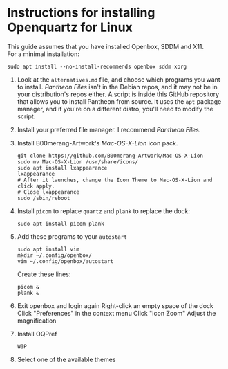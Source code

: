 # Instructions for installing Openquartz for Linux

This guide assumes that you have installed Openbox, SDDM and X11.  
For a minimal installation:

```
sudo apt install --no-install-recommends openbox sddm xorg
```

1. Look at the `alternatives.md` file, and choose which programs you want to install. *Pantheon Files* isn't in the Debian repos, and it may not be in your distribution's repos either. A script is inside this GitHub repository that allows you to install Pantheon from source. It uses the `apt` package manager, and if you're on a different distro, you'll need to modify the script.

2. Install your preferred file manager. I recommend *Pantheon Files*.

3. Install B00merang-Artwork's *Mac-OS-X-Lion* icon pack.

    ```
    git clone https://github.com/B00merang-Artwork/Mac-OS-X-Lion
    sudo mv Mac-OS-X-Lion /usr/share/icons/
    sudo apt install lxappearance
    lxappearance
    # After it launches, change the Icon Theme to Mac-OS-X-Lion and click apply.
    # Close lxappearance
    sudo /sbin/reboot
    ```
4. Install `picom` to replace `quartz` and `plank` to replace the dock:
    ```
    sudo apt install picom plank
    ```
5. Add these programs to your `autostart`
    ```
    sudo apt install vim
    mkdir ~/.config/openbox/
    vim ~/.config/openbox/autostart
    ```
    Create these lines:
    ```
    picom &
    plank &
6. Exit openbox and login again
    Right-click an empty space of the dock
    Click "Preferences" in the context menu
    Click "Icon Zoom"
    Adjust the magnification
7. Install OQPref
    ```
    WIP
    ```
8. Select one of the available themes
